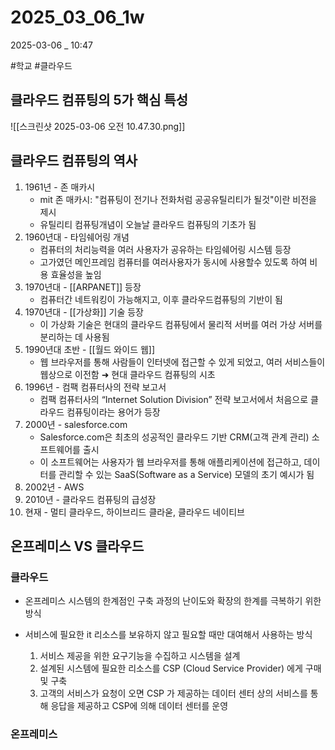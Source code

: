 

# 2025_03_06_1w

2025-03-06 _ 10:47

#학교 #클라우드 

## 클라우드 컴퓨팅의 5가 핵심 특성

![[스크린샷 2025-03-06 오전 10.47.30.png]]


## 클라우드 컴퓨팅의 역사

1. 1961년 - 존 매카시
	- mit 존 매카시: "컴퓨팅이 전기나 전화처럼 공공유틸리티가 될것"이란 비전을 제시
	- 유틸리티 컴퓨팅개념이 오늘날 클라우드 컴퓨팅의 기초가 됨
2. 1960년대 - 타임쉐어링 개념
	- 컴퓨터의 처리능력을 여러 사용자가 공유하는 타임쉐어링 시스템 등장
	- 고가였던 메인프레임 컴퓨터를 여러사용자가 동시에 사용할수 있도록 하여 비용 효율성을 높임
3. 1970년대 - [[ARPANET]] 등장
	- 컴퓨터간 네트워킹이 가능해지고, 이후 클라우드컴퓨팅의 기반이 됨
4. 1970년대 - [[가상화]] 기술 등장
	- 이 가상화 기술은 현대의 클라우드 컴퓨팅에서 물리적 서버를 여러 가상 서버를 분리하는 데 사용됨
5. 1990년대 초반 - [[월드 와이드 웹]]
	- 웹 브라우저를 통해 사람들이 인터넷에 접근할 수 있게 되었고, 여러 서비스들이 웹상으로 이전함 ➜ 현대 클라우드 컴퓨팅의 시초
6. 1996년 - 컴팩 컴퓨터사의 전략 보고서
	- 컴팩 컴퓨터사의 “Internet Solution Division” 전략 보고서에서 처음으로 클라우드 컴퓨팅이라는 용어가 등장
7. 2000년 - salesforce.com
	- Salesforce.com은 최초의 성공적인 클라우드 기반 CRM(고객 관계 관리) 소프트웨어를 출시
	- 이 소프트웨어는 사용자가 웹 브라우저를 통해 애플리케이션에 접근하고, 데이터를 관리할 수 있는 SaaS(Software as a Service) 모델의 초기 예시가 됨
8. 2002년 - AWS
9. 2010년 - 클라우드 컴퓨팅의 급성장
10. 현재 - 멀티 클라우드, 하이브리드 클라욷, 클라우드 네이티브


## 온프레미스 VS 클라우드

### 클라우드

- 온프레미스 시스템의 한계점인 구축 과정의 난이도와 확장의 한계를 극복하기 위한 방식
- 서비스에 필요한 it 리소스를 보유하지 않고 필요할 때만 대여해서 사용하는 방식

	1. 서비스 제공을 위한 요구기능을 수집하고 시스템을 설계
	2. 설계된 시스템에 필요한 리소스를 CSP (Cloud Service Provider) 에게 구매 및 구축
	3. 고객의 서비스가 요청이 오면 CSP 가 제공하는 데이터 센터 상의 서비스를 통해 응답을 제공하고 CSP에 의해 데이터 센터를 운영
### 온프레미스
